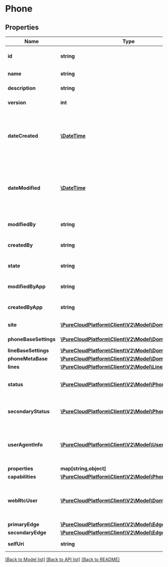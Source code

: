 # Phone

## Properties
Name | Type | Description | Notes
------------ | ------------- | ------------- | -------------
**id** | **string** | The globally unique identifier for the object. | [optional] 
**name** | **string** | The name of the entity. | 
**description** | **string** | The resource&#39;s description. | [optional] 
**version** | **int** | The current version of the resource. | [optional] 
**dateCreated** | [**\DateTime**](\DateTime.md) | The date the resource was created. Date time is represented as an ISO-8601 string. For example: yyyy-MM-ddTHH:mm:ss.SSSZ | [optional] 
**dateModified** | [**\DateTime**](\DateTime.md) | The date of the last modification to the resource. Date time is represented as an ISO-8601 string. For example: yyyy-MM-ddTHH:mm:ss.SSSZ | [optional] 
**modifiedBy** | **string** | The ID of the user that last modified the resource. | [optional] 
**createdBy** | **string** | The ID of the user that created the resource. | [optional] 
**state** | **string** | Indicates if the resource is active, inactive, or deleted. | [optional] 
**modifiedByApp** | **string** | The application that last modified the resource. | [optional] 
**createdByApp** | **string** | The application that created the resource. | [optional] 
**site** | [**\PureCloudPlatform\Client\V2\Model\DomainEntityRef**](DomainEntityRef.md) | The site associated to the phone. | 
**phoneBaseSettings** | [**\PureCloudPlatform\Client\V2\Model\DomainEntityRef**](DomainEntityRef.md) | Phone Base Settings | 
**lineBaseSettings** | [**\PureCloudPlatform\Client\V2\Model\DomainEntityRef**](DomainEntityRef.md) |  | [optional] 
**phoneMetaBase** | [**\PureCloudPlatform\Client\V2\Model\DomainEntityRef**](DomainEntityRef.md) |  | [optional] 
**lines** | [**\PureCloudPlatform\Client\V2\Model\Line[]**](Line.md) | Lines | 
**status** | [**\PureCloudPlatform\Client\V2\Model\PhoneStatus**](PhoneStatus.md) | The status of the phone and lines from the primary Edge. | [optional] 
**secondaryStatus** | [**\PureCloudPlatform\Client\V2\Model\PhoneStatus**](PhoneStatus.md) | The status of the phone and lines from the secondary Edge. | [optional] 
**userAgentInfo** | [**\PureCloudPlatform\Client\V2\Model\UserAgentInfo**](UserAgentInfo.md) | User Agent Information for this phone. This includes model, firmware version, and manufacturer. | [optional] 
**properties** | **map[string,object]** |  | [optional] 
**capabilities** | [**\PureCloudPlatform\Client\V2\Model\PhoneCapabilities**](PhoneCapabilities.md) |  | [optional] 
**webRtcUser** | [**\PureCloudPlatform\Client\V2\Model\DomainEntityRef**](DomainEntityRef.md) | This is the user associated with a WebRTC type phone.  It is required for all WebRTC phones. | [optional] 
**primaryEdge** | [**\PureCloudPlatform\Client\V2\Model\Edge**](Edge.md) |  | [optional] 
**secondaryEdge** | [**\PureCloudPlatform\Client\V2\Model\Edge**](Edge.md) |  | [optional] 
**selfUri** | **string** | The URI for this object | [optional] 

[[Back to Model list]](../README.md#documentation-for-models) [[Back to API list]](../README.md#documentation-for-api-endpoints) [[Back to README]](../README.md)


